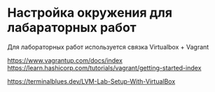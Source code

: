 # Настройка окружения для лабараторных работ

Для лабораторных работ используется связка Virtualbox + Vagrant

https://www.vagrantup.com/docs/index 
https://learn.hashicorp.com/tutorials/vagrant/getting-started-index

https://terminalblues.dev/LVM-Lab-Setup-With-VirtualBox  
 
